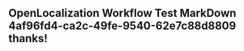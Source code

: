 <properties
ms.topic="hero-topic1"
ms.test1="hero-topic"
ms.test2="test"/>

## OpenLocalization Workflow Test MarkDown 4af96fd4-ca2c-49fe-9540-62e7c88d8809 thanks!
